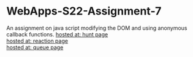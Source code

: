 # WebApps-S22-Assignment-7
An assignment on java script modifying the DOM and using anonymous callback functions.
[hosted at: hunt page](https://github.com/44-563-Web-Apps-S22/webapps-s22-assignment-7-kool-195/blob/main/hunt.html)<br>
[hosted at: reaction page](https://github.com/44-563-Web-Apps-S22/webapps-s22-assignment-7-kool-195/blob/main/reaction.html)<br>
[hosted at: queue page](https://github.com/44-563-Web-Apps-S22/webapps-s22-assignment-7-kool-195/blob/main/queue.html)